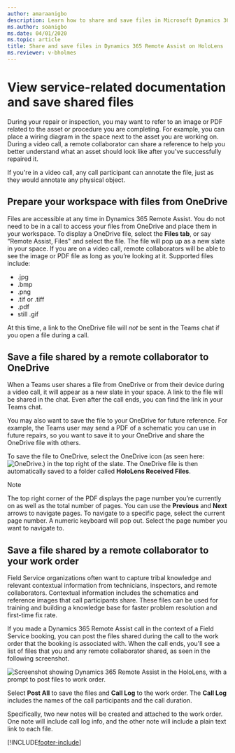 ```yaml
---
author: amaraanigbo
description: Learn how to share and save files in Microsoft Dynamics 365 Remote Assist on HoloLens. 
ms.author: soanigbo
ms.date: 04/01/2020
ms.topic: article
title: Share and save files in Dynamics 365 Remote Assist on HoloLens
ms.reviewer: v-bholmes
---
```


# View service-related documentation and save shared files

During your repair or inspection, you may want to refer to an image or PDF related to the asset or procedure you are completing.
For example, you can place a wiring diagram in the space next to the asset you are working on. During a video call, a remote collaborator can share a reference to help you better understand what an asset should look like after you've successfully repaired it.

If you're in a video call, any call participant can annotate the file, just as they would annotate any physical object.

## Prepare your workspace with files from OneDrive

Files are accessible at any time in Dynamics 365 Remote Assist. You do not need to be in a call to access your files from OneDrive and place them in your workspace. To display a OneDrive file, select the **Files tab**, or say “Remote Assist, Files" and select the file. The file will pop up as a new slate in your space. If you are on a video call, remote collaborators will be able to see the image or PDF file as long as you’re looking at it. Supported files include:

- .jpg
- .bmp 
- .png
- .tif or .tiff 
- .pdf
- still .gif 

At this time, a link to the OneDrive file will *not* be sent in the Teams chat if you open a file during a call.

## Save a file shared by a remote collaborator to OneDrive

When a Teams user shares a file from OneDrive or from their device during a video call, it will appear as a new slate in your space. A link to the file will be shared in the chat. Even after the call ends, you can find the link in your Teams chat. 

You may also want to save the file to your OneDrive for future reference. For example, the Teams user may send a PDF of a schematic you can use in future repairs, so you want to save it to your OneDrive and share the OneDrive file with others. 

To save the file to OneDrive, select the OneDrive icon (as seen here: ![OneDrive.](media/RAHL_OneDrive.png)) in the top right of the slate. The OneDrive file is then automatically saved to a folder called **HoloLens Received Files**.

>[!Note]
>The top right corner of the PDF displays the page number you’re currently on as well as the total number of pages. You can use the **Previous** and **Next** arrows to navigate pages. To navigate to a specific page, select the current page number. A numeric keyboard will pop out. Select the page number you want to navigate to.

## Save a file shared by a remote collaborator to your work order

Field Service organizations often want to capture tribal knowledge and relevant contextual information from technicians, inspectors, and remote collaborators. Contextual information includes the schematics and reference images that call participants share. These files can be used for training and building a knowledge base for faster problem resolution and first-time fix rate. 

If you made a Dynamics 365 Remote Assist call in the context of a Field Service booking, you can post the files shared during the call to the work order that the booking is associated with. When the call ends, you'll see a list of files that you and any remote collaborator shared, as seen in the following screenshot.

![Screenshot showing Dynamics 365 Remote Assist in the HoloLens, with a prompt to post files to work order.](media/RAHL_PostToWorkOrderPrompt.png)
 
Select **Post All** to save the files and **Call Log** to the work order. The **Call Log** includes the names of the call participants and the call duration.

Specifically, two new notes will be created and attached to the work order. One note will include call log info, and the other note will include a plain text link to each file. 


[!INCLUDE[footer-include](../includes/footer-banner.md)]
